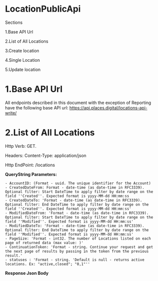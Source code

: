 # LocationPublicApi
Sections

1.Base API Url

2.List of All Locations

3.Create location

4.Single Location

5.Update location

<h1>1.Base API Url</h1>

All endpoints described in this document with the exception of Reporting have the following base API url: https://api.places.digital/locations-api-write/

<h1>2.List of All Locations</h1>

Http Verb: GET.

Headers: Content-Type: application/json

Http EndPoint: /locations

<strong>QueryString Parameters:</strong>

```{questions}
- AccountID: (Format - uuid. The unique identifier for the Account)
- CreatedDateFrom: Format - date-time (as date-time in RFC3339). Optional filter: Start DateTime to apply filter by date range on the field ''Created''. Expected format is yyyy-MM-dd HH:mm:ss
- CreatedDateTo: 'Format - date-time (as date-time in RFC3339). Optional filter: End DateTime to apply filter by date range on the field ''Created''. Expected format is yyyy-MM-dd HH:mm:ss'
- ModifiedDateFrom: 'Format - date-time (as date-time in RFC3339). Optional filter: Start DateTime to apply filter by date range on the field ''Modified''. Expected format is yyyy-MM-dd HH:mm:ss'
- ModifiedDateTo: 'Format - date-time (as date-time in RFC3339). Optional filter: End DateTime to apply filter by date range on the field ''Modified''. Expected format is yyyy-MM-dd HH:mm:ss'
- PageSize: 'Format - int32. The number of Locations listed on each page of returned data (max value: )'
- ContinuationToken: 'Format - string. Continue your request and get the next page of results by passing in the token from the previous result.'
- statuses : 'Format - string. 'Default is null - returns active locations. Ex: "active,closed"; "0,1"''

```


<strong>Response Json Body</strong>
